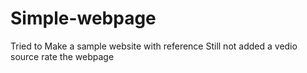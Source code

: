 # Simple-webpage
Tried to Make a sample website with reference
Still not added a vedio source
rate the webpage

